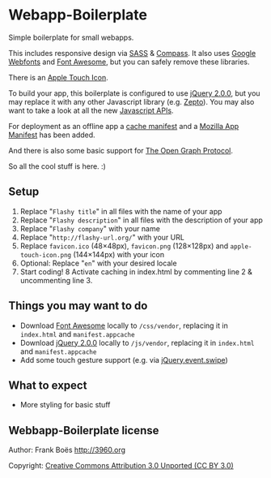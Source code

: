 Webapp-Boilerplate
==================

Simple boilerplate for small webapps.

This includes responsive design via [SASS](http://sass-lang.com/) & [Compass](http://compass-style.org/). It also uses [Google Webfonts](http://www.google.com/fonts/) and [Font Awesome](http://fortawesome.github.io/Font-Awesome/), but you can safely remove these libraries.

There is an [Apple Touch Icon](https://developer.apple.com/library/ios/#documentation/AppleApplications/Reference/SafariWebContent/ConfiguringWebApplications/ConfiguringWebApplications.html).

To build your app, this boilerplate is configured to use [jQuery 2.0.0](http://jquery.com/), but you may replace it with any other Javascript library (e.g. [Zepto](http://zeptojs.com/)). You may also want to take a look at all the new [Javascript APIs](http://alistapart.com/article/environmental-design-with-the-device-api).

For deployment as an offline app a [cache manifest](https://developer.mozilla.org/en/docs/HTML/Using_the_application_cache) and a [Mozilla App Manifest](https://developer.mozilla.org/en-US/docs/Web/Apps/Manifest) has been added.

And there is also some basic support for [The Open Graph Protocol](http://ogp.me/).

So all the cool stuff is here. :)

Setup
-----

1. Replace "`Flashy title`" in all files with the name of your app
2. Replace "`Flashy description`" in all files with the description of your app
3. Replace "`Flashy company`" with your name
4. Replace "`http://flashy-url.org/`" with your URL
5. Replace `favicon.ico` (48×48px),  `favicon.png` (128×128px) and `apple-touch-icon.png` (144×144px) with your icon
6. Optional: Replace "`en`" with your desired locale
7. Start coding!
8 Activate caching in index.html by commenting line 2 & uncommenting line 3.

Things you may want to do
-------------------------

* Download [Font Awesome](http://fontawesome.io/) locally to `/css/vendor`, replacing it in `index.html` and `manifest.appcache`
* Download [jQuery 2.0.0](http://jquery.com/) locally to `/js/vendor`, replacing it in `index.html` and `manifest.appcache`
* Add some touch gesture support (e.g. via [jQuery.event.swipe](http://stephband.info/jquery.event.swipe/))

What to expect
--------------

* More styling for basic stuff

Webbapp-Boilerplate license
----------------------------

Author:    Frank Boës <http://3960.org>

Copyright: [Creative Commons Attribution 3.0 Unported (CC BY 3.0)](http://creativecommons.org/licenses/by/3.0/)